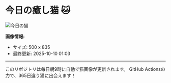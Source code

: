# 今日の癒し猫 🐱

![今日の猫](https://cdn2.thecatapi.com/images/5un.jpg)

**画像情報:**
- サイズ: 500 x 835
- 最終更新: 2025-10-10 01:03

---

このリポジトリは毎日朝9時に自動で猫画像が更新されます。
GitHub Actionsの力で、365日違う猫に出会えます！
